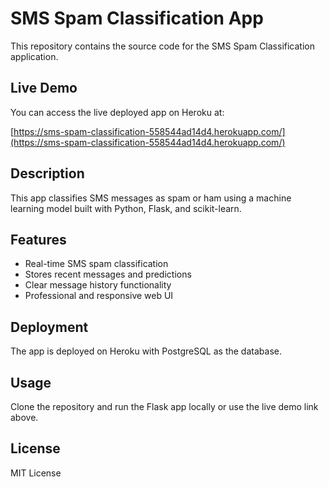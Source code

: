 # SMS Spam Classification App

This repository contains the source code for the SMS Spam Classification application.

## Live Demo

You can access the live deployed app on Heroku at:

[https://sms-spam-classification-558544ad14d4.herokuapp.com/](https://sms-spam-classification-558544ad14d4.herokuapp.com/)

## Description

This app classifies SMS messages as spam or ham using a machine learning model built with Python, Flask, and scikit-learn.

## Features

- Real-time SMS spam classification
- Stores recent messages and predictions
- Clear message history functionality
- Professional and responsive web UI

## Deployment

The app is deployed on Heroku with PostgreSQL as the database.

## Usage

Clone the repository and run the Flask app locally or use the live demo link above.

## License

MIT License

